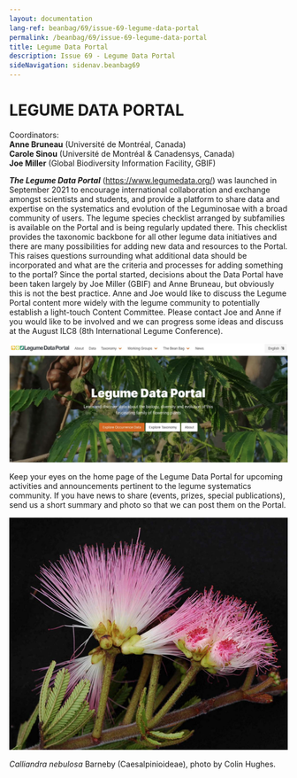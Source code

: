 ```yaml
---
layout: documentation
lang-ref: beanbag/69/issue-69-legume-data-portal
permalink: /beanbag/69/issue-69-legume-data-portal
title: Legume Data Portal
description: Issue 69 - Legume Data Portal
sideNavigation: sidenav.beanbag69
---
```


# LEGUME DATA PORTAL

Coordinators:\
**Anne Bruneau** (Université de Montréal, Canada)\
**Carole Sinou** (Université de Montréal & Canadensys, Canada)\
**Joe Miller** (Global Biodiversity Information Facility, GBIF)

***The Legume Data Portal*** (https://www.legumedata.org/) was launched in September 2021
to encourage international collaboration and exchange amongst scientists and students,
and provide a platform to share data and expertise on the systematics and evolution of the
Leguminosae with a broad community of users. The legume species checklist arranged
by subfamilies is available on the Portal and is being regularly updated there. This checklist 
provides the taxonomic backbone for all other legume data initiatives and there are
many possibilities for adding new data and resources to the Portal. This raises questions
surrounding what additional data should be incorporated and what are the criteria and
processes for adding something to the portal? Since the portal started, decisions about the 
Data Portal have been taken largely by Joe Miller (GBIF) and Anne Bruneau, but obviously
this is not the best practice. Anne and Joe would like to discuss the Legume Portal content
more widely with the legume community to potentially establish a light-touch Content
Committee. Please contact Joe and Anne if you would like to be involved and we can progress
some ideas and discuss at the August ILC8 (8th International Legume Conference).

![](/assets/images/69/legume-data-portal.png)

Keep your eyes on the home page of the Legume Data Portal for upcoming
activities and announcements pertinent to the legume systematics community.
If you have news to share (events, prizes, special publications),
send us a short summary and photo so that we can post them on the Portal.

![*Calliandra nebulosa* Barneby (Caesalpinioideae), photo by Colin Hughes.](/assets/images/69/calliandra-nebulosa.png)

*Calliandra nebulosa* Barneby (Caesalpinioideae), photo by Colin Hughes.
